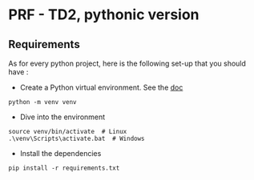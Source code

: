 # PRF - TD2, pythonic version

## Requirements

As for every python project, here is the following set-up that you should have :

- Create a Python virtual environment. See the [doc](https://docs.python.org/fr/3/library/venv.html)
```shell
python -m venv venv
```

- Dive into the environment
```shell
source venv/bin/activate  # Linux
.\venv\Scripts\activate.bat  # Windows
```

- Install the dependencies
```shell
pip install -r requirements.txt
```

